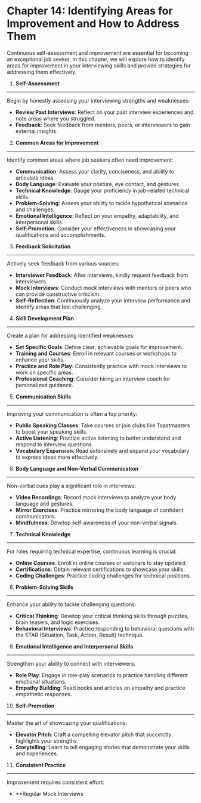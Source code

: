 Chapter 14: Identifying Areas for Improvement and How to Address Them
=====================================================================

Continuous self-assessment and improvement are essential for becoming an exceptional job seeker. In this chapter, we will explore how to identify areas for improvement in your interviewing skills and provide strategies for addressing them effectively.

1. **Self-Assessment**
----------------------

Begin by honestly assessing your interviewing strengths and weaknesses:

* **Review Past Interviews**: Reflect on your past interview experiences and note areas where you struggled.
* **Feedback**: Seek feedback from mentors, peers, or interviewers to gain external insights.

2. **Common Areas for Improvement**
-----------------------------------

Identify common areas where job seekers often need improvement:

* **Communication**: Assess your clarity, conciseness, and ability to articulate ideas.
* **Body Language**: Evaluate your posture, eye contact, and gestures.
* **Technical Knowledge**: Gauge your proficiency in job-related technical skills.
* **Problem-Solving**: Assess your ability to tackle hypothetical scenarios and challenges.
* **Emotional Intelligence**: Reflect on your empathy, adaptability, and interpersonal skills.
* **Self-Promotion**: Consider your effectiveness in showcasing your qualifications and accomplishments.

3. **Feedback Solicitation**
----------------------------

Actively seek feedback from various sources:

* **Interviewer Feedback**: After interviews, kindly request feedback from interviewers.
* **Mock Interviews**: Conduct mock interviews with mentors or peers who can provide constructive criticism.
* **Self-Reflection**: Continuously analyze your interview performance and identify areas that feel challenging.

4. **Skill Development Plan**
-----------------------------

Create a plan for addressing identified weaknesses:

* **Set Specific Goals**: Define clear, achievable goals for improvement.
* **Training and Courses**: Enroll in relevant courses or workshops to enhance your skills.
* **Practice and Role Play**: Consistently practice with mock interviews to work on specific areas.
* **Professional Coaching**: Consider hiring an interview coach for personalized guidance.

5. **Communication Skills**
---------------------------

Improving your communication is often a top priority:

* **Public Speaking Classes**: Take courses or join clubs like Toastmasters to boost your speaking skills.
* **Active Listening**: Practice active listening to better understand and respond to interview questions.
* **Vocabulary Expansion**: Read extensively and expand your vocabulary to express ideas more effectively.

6. **Body Language and Non-Verbal Communication**
-------------------------------------------------

Non-verbal cues play a significant role in interviews:

* **Video Recordings**: Record mock interviews to analyze your body language and gestures.
* **Mirror Exercises**: Practice mirroring the body language of confident communicators.
* **Mindfulness**: Develop self-awareness of your non-verbal signals.

7. **Technical Knowledge**
--------------------------

For roles requiring technical expertise, continuous learning is crucial:

* **Online Courses**: Enroll in online courses or webinars to stay updated.
* **Certifications**: Obtain relevant certifications to showcase your skills.
* **Coding Challenges**: Practice coding challenges for technical positions.

8. **Problem-Solving Skills**
-----------------------------

Enhance your ability to tackle challenging questions:

* **Critical Thinking**: Develop your critical thinking skills through puzzles, brain teasers, and logic exercises.
* **Behavioral Interviews**: Practice responding to behavioral questions with the STAR (Situation, Task, Action, Result) technique.

9. **Emotional Intelligence and Interpersonal Skills**
------------------------------------------------------

Strengthen your ability to connect with interviewers:

* **Role Play**: Engage in role-play scenarios to practice handling different emotional situations.
* **Empathy Building**: Read books and articles on empathy and practice empathetic responses.

10. **Self-Promotion**
----------------------

Master the art of showcasing your qualifications:

* **Elevator Pitch**: Craft a compelling elevator pitch that succinctly highlights your strengths.
* **Storytelling**: Learn to tell engaging stories that demonstrate your skills and experiences.

11. **Consistent Practice**
---------------------------

Improvement requires consistent effort:

* \*\*Regular Mock Interviews
